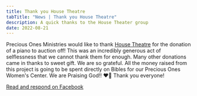 ```yaml
---
title: Thank you House Theatre
tabTitle: "News | Thank you House Theatre"
description: A quick thanks to the House Theater group
date: 2022-08-21
---
```


Precious Ones Ministries would like to thank [House Theatre](https://housetheatre.org) for the donation of a piano to auction off! This was an incredibly generous act of selflessness that we cannot thank them for enough. Many other donations came in thanks to sweet gift. We are so grateful. All the money raised from this project is going to be spent directly on Bibles for our Precious Ones Women's Center. We are Praising God!! ❤️🎉 Thank you everyone!

[Read and respond on Facebook](https://www.facebook.com/PreciousOnesMinistries/posts/pfbid02jozfSXp6EYPZJHe7DLRysjQrDy8d53j5FeBKfGtpRVagaHasdHqhmPJQ84eAe26Wl?__cft__[0]=AZVtdaSAi6AefifLz5mw597i_lFILflcYDf8iqJ_2ILuzETVzHXHkTQMLZwk9rLrTGh-j-B7Dt-SvApPxlKTFf_pmcSvRaJjzZMuFLPDlYUFG1TKry3E-g1xrM_zf8G4UQhayqlAhvtBoW9p7jx51zjlikrk7Tz3_imJIDKKGxnEgg&__tn__=%2CO%2CP-R)
